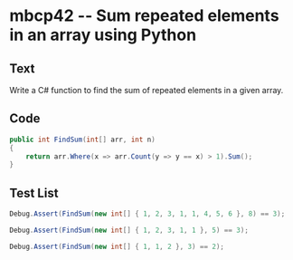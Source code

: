 # mbcp42 -- Sum repeated elements in an array using Python

## Text

Write a C# function to find the sum of repeated elements in a given array.

## Code

```csharp
public int FindSum(int[] arr, int n) 
{ 
    return arr.Where(x => arr.Count(y => y == x) > 1).Sum(); 
}
```

## Test List

```csharp
Debug.Assert(FindSum(new int[] { 1, 2, 3, 1, 1, 4, 5, 6 }, 8) == 3);
```

```csharp
Debug.Assert(FindSum(new int[] { 1, 2, 3, 1, 1 }, 5) == 3);
```

```csharp
Debug.Assert(FindSum(new int[] { 1, 1, 2 }, 3) == 2);
```
